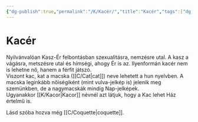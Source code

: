 ```yaml
---
{"dg-publish":true,"permalink":"/K/Kacér/","title":"Kacér","tags":["dg_uploaded"],"created":"2023-10-13T01:32","updated":"2023-10-25T01:38"}
---
```



# Kacér

Nyilvánvalóan Kasz-Ér felbontásban szexualitásra, nemzésre utal. A kasz a vágásra, metszésre utal és hímségi, ahogy Ér is az. Ilyenformán kacér nem is lehetne nő, hanem a férfit játszó.  
Viszont kac, kat a macska ([[C/Cat\|cat]]) neve lehetett a hun nyelvben. A macska leginkább nőiségiként (mint vulva-jelkép is) jelenik meg szemünkben, de a nagymacskák mindig Nap-jelképek.  
Ugyanakkor [[K/Kacor\|Kacor]] névnél azt látjuk, hogy a Kac lehet Ház értelmű is.  

Lásd szóba hozva még [[C/Coquette\|coquette]].  